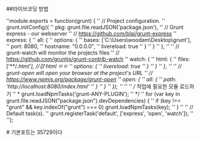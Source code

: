 
##라이브코딩 방법

''module.exports = function(grunt) {
''	// Project configuration.
''	grunt.initConfig({
''		 pkg: grunt.file.readJSON('package.json'),
''	    // Grunt express - our webserver
''		// https://github.com/blai/grunt-express
''		express: {
''		    all: {
''		        options: {
''		            bases: ['C:\\Users\\woodam\\Desktop\\grunt'],
''		            port: 8080,
''		            hostname: "0.0.0.0",
''		            livereload: true
''		        }
''		    }
''		},
''
''		// grunt-watch will monitor the projects files
''		// https://github.com/gruntjs/grunt-contrib-watch
''		watch: {
''		    html: {
''	            files: ['**/*.html'], //걍 html ㅇㅇ
''	            options: {
''	                livereload: true
''	            }
''	        }
''		},
''
''		// grunt-open will open your browser at the project's URL
''		// https://www.npmjs.org/package/grunt-open
''		open: {
''		    all: {
''		        path: 'http://localhost:8080/index.html'
''		    }
''		}
''	});
''
''
''	/* 작업에 필요한 모듈 로드하기
''	 * grunt.loadNpmTasks('grunt-ANY-PLUGIN');
''	 */ 
''	for (var key in grunt.file.readJSON("package.json").devDependencies) {
''		if (key !== "grunt" && key.indexOf("grunt") === 0) grunt.loadNpmTasks(key);
''	}
''
''  // Default task(s).
''  grunt.registerTask('default', ['express', 'open', 'watch']);
''
''};

#<script src="//localhost:35729/livereload.js"></script> 기본포트는 35729이다


